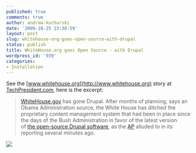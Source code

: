 ```yaml
---
published: true
comments: true
author: andrew-kucharski
date: '2009-10-25 23:38:59'
layout: post
slug: whitehouse-org-goes-open-source-with-drupal
status: publish
title: WhiteHouse.org goes Open Source - with Drupal
wordpress_id: '939'
categories:
- Installation
---
```


See the [www.whitehouse.org](http://www.whitehouse.org) story at [TechPresident.com](http://techpresident.com/blog-entry/whitehousegov-goes-drupal), here is the excerpt:

> [WhiteHouse.gov](http://www.whitehouse.gov/) has gone Drupal. After months of planning, says an Obama Administration source, the White House has ditched the proprietary content management system that had been in place since the days of the Bush Administration in favor of the latest version of [the open-source Drupal software](http://drupal.org/), as the [AP](http://news.yahoo.com/s/ap/20091024/ap_on_go_pr_wh/us_obama_web_site_1) alluded to in its reporting several minutes ago.

![](http://techpresident.com/files/img_whitehouse_drupal.gif)
